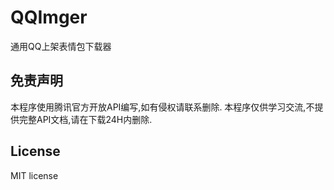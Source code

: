 # QQImger
通用QQ上架表情包下载器

## 免责声明
本程序使用腾讯官方开放API编写,如有侵权请联系删除.
本程序仅供学习交流,不提供完整API文档,请在下载24H内删除.

## License
MIT license
